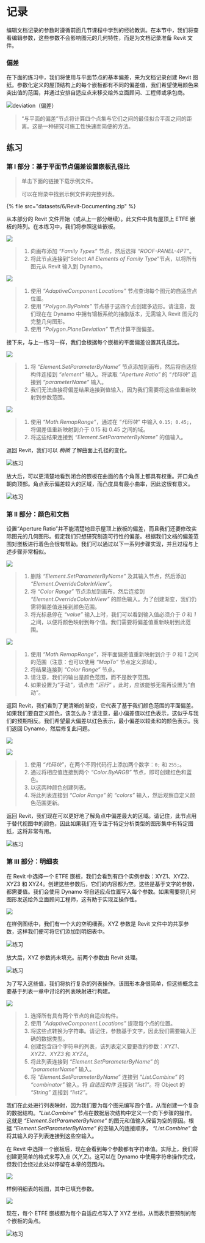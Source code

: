 # 记录

编辑文档记录的参数时遵循前面几节课程中学到的经验教训。在本节中，我们将查看编辑参数，这些参数不会影响图元的几何特性，而是为文档记录准备 Revit 文件。

### 偏差

在下面的练习中，我们将使用与平面节点的基本偏差，来为文档记录创建 Revit 图纸。参数化定义的屋顶结构上的每个嵌板都有不同的偏差值，我们希望使用颜色来突出值的范围，并通过安排自适应点来移交给外立面顾问、工程师或承包商。

![deviation（偏差）](images/6/deviation.jpg)

> “与平面的偏差”节点将计算四个点集与它们之间的最佳拟合平面之间的距离。这是一种研究可施工性快速而简便的方法。

## 练习

### 第 I 部分：基于平面节点偏差设置嵌板孔径比

> 单击下面的链接下载示例文件。
>
> 可以在附录中找到示例文件的完整列表。

{% file src="datasets/6/Revit-Documenting.zip" %}

从本部分的 Revit 文件开始（或从上一部分继续）。此文件中具有屋顶上 ETFE 嵌板的阵列。在本练习中，我们将参照这些嵌板。

![](images/6/documenting-exerciseI-01.jpg)

> 1. 向画布添加 _“Family Types”_ 节点，然后选择 _“ROOF-PANEL-4PT”_。
> 2. 将此节点连接到“Select _All Elements of Family Type_”节点，以将所有图元从 Revit 输入到 Dynamo。

![](images/6/documenting-exerciseI-02.jpg)

> 1. 使用 _“AdaptiveComponent.Locations”_ 节点查询每个图元的自适应点位置。
> 2. 使用 _“Polygon.ByPoints”_ 节点基于这四个点创建多边形。请注意，我们现在在 Dynamo 中拥有镶板系统的抽象版本，无需输入 Revit 图元的完整几何图形。
> 3. 使用 _“Polygon.PlaneDeviation”_ 节点计算平面偏差。

接下来，与上一练习一样，我们会根据每个嵌板的平面偏差设置其孔径比。

![](images/6/documenting-exerciseI-03.jpg)

> 1. 将 _“Element.SetParameterByName”_ 节点添加到画布，然后将自适应构件连接到 _“element”_ 输入。将读取 _“Aperture Ratio”_ 的 _“代码块”_ 连接到 _“parameterName”_ 输入。
> 2. 我们无法直接将偏差结果连接到值输入，因为我们需要将这些值重新映射到参数范围。

![](images/6/documenting-exerciseI-04.jpg)

> 1. 使用 _“Math.RemapRange”_，通过在 _“代码块”_ 中输入 `0.15; 0.45;`，将偏差值重新映射到介于 0.15 和 0.45 之间的域。
> 2. 将这些结果连接到 _“Element.SetParameterByName”_ 的值输入。

返回 Revit，我们可以 _稍微_ 了解曲面上孔径的变化。

![练习](images/6/13.jpg)

放大后，可以更清楚地看到闭合的嵌板在曲面的各个角落上都具有权重。开口角点朝向顶部。角点表示偏差较大的区域，而凸度具有最小曲率，因此这很有意义。

![练习](<images/6/13a (1).jpg>)

### 第 II 部分：颜色和文档

设置“Aperture Ratio”并不能清楚地显示屋顶上嵌板的偏差，而且我们还要修改实际图元的几何图形。假定我们只想研究制造可行性的偏差。根据我们文档的偏差范围对嵌板进行着色会很有帮助。我们可以通过以下一系列步骤实现，并且过程与上述步骤非常相似。

![](images/6/documenting-exerciseII-01.jpg)

> 1. 删除 _“Element.SetParameterByName”_ 及其输入节点，然后添加 _“Element.OverrideColorInView”_。
> 2. 将 _“Color Range”_ 节点添加到画布，然后连接到 _“Element.OverrideColorInView”_ 的颜色输入。为了创建渐变，我们仍需将偏差值连接到颜色范围。
> 3. 将光标悬停在 _“value”_ 输入上时，我们可以看到输入值必须介于 _0_ 和 _1_ 之间，以便将颜色映射到每个值。我们需要将偏差值重新映射到此范围。

![](images/6/documenting-exerciseII-02.jpg)

> 1. 使用 _“Math.RemapRange”_，将平面偏差值重新映射到介于 _0_ 和 _1_ 之间的范围（注意：也可以使用 _“MapTo”_ 节点定义源域）。
> 2. 将结果连接到 _“Color Range”_ 节点。
> 3. 请注意，我们的输出是颜色范围，而不是数字范围。
> 4. 如果设置为“手动”，请点击 _“运行”_ 。此时，应该能够无需再设置为“自动”。

返回 Revit，我们看到了更清晰的渐变，它代表了基于我们颜色范围的平面偏差。如果我们要自定义颜色，该怎么办？请注意，最小偏差值以红色表示，这似乎与我们的预期相反。我们希望最大偏差以红色表示，最小偏差以较柔和的颜色表示。我们返回 Dynamo，然后修复此问题。

![](<images/6/09 (1).jpg>)

![](images/6/documenting-exerciseII-04.jpg)

> 1. 使用 _“代码块”_，在两个不同代码行上添加两个数字：`0;` 和 `255;`。
> 2. 通过将相应值连接到两个 _“Color.ByARGB”_ 节点，即可创建红色和蓝色。
> 3. 以这两种颜色创建列表。
> 4. 将此列表连接到 _“Color Range”_ 的 _“colors”_ 输入，然后观察自定义颜色范围更新。

返回 Revit，我们现在可以更好地了解角点中偏差最大的区域。请记住，此节点用于替代视图中的颜色，因此如果我们在专注于特定分析类型的图形集中有特定图纸，这将非常有用。

![练习](<images/6/07(6) (1).jpg>)

### 第 III 部分：明细表

在 Revit 中选择一个 ETFE 嵌板，我们会看到有四个实例参数：XYZ1、XYZ2、XYZ3 和 XYZ4。创建这些参数后，它们的内容都为空。这些是基于文字的参数，都需要值。我们会使用 Dynamo 将自适应点位置写入每个参数。如果需要将几何图形发送给外立面顾问工程师，这有助于实现互操作性。

![](images/6/documenting-exerciseIII-01.jpg)

在样例图纸中，我们有一个大的空明细表。XYZ 参数是 Revit 文件中的共享参数，这样我们便可将它们添加到明细表中。

![练习](<images/6/03(8) (2).jpg>)

放大后，XYZ 参数尚未填充。前两个参数由 Revit 处理。

![练习](<images/6/02(9) (2).jpg>)

为了写入这些值，我们将执行复杂的列表操作。该图形本身很简单，但这些概念主要基于列表一章中讨论的列表映射进行构建。

![](images/6/documenting-exerciseIII-04.jpg)

> 1. 选择所有具有两个节点的自适应构件。
> 2. 使用 _“AdaptiveComponent.Locations”_ 提取每个点的位置。
> 3. 将这些点转换为字符串。请记住，参数基于文字，因此我们需要输入正确的数据类型。
> 4. 创建包含四个字符串的列表，该列表定义要更改的参数：_XYZ1、XYZ2、XYZ3_ 和 _XYZ4_。
> 5. 将此列表连接到 _“Element.SetParameterByName”_ 的 _“parameterName”_ 输入。
> 6. 将 _“Element.SetParameterByName”_ 连接到 _“List.Combine”_ 的 _“combinator”_ 输入。将 _自适应构件_ 连接到 _“list1”_。将 Object 的 _“String”_ 连接到 _“list2”_。

我们在此处进行列表映射，因为我们要为每个图元编写四个值，从而创建一个复杂的数据结构。_“List.Combine”_ 节点在数据层次结构中定义一个向下步骤的操作。这就是 _“Element.SetParameterByName”_ 的图元和值输入保留为空的原因。根据 _“Element.SetParameterByName”_ 的空输入的连接顺序， _“List.Combine”_ 会将其输入的子列表连接到这些空输入。

在 Revit 中选择一个嵌板后，现在会看到每个参数都有字符串值。实际上，我们将创建更简单的格式来写入点 (X,Y,Z)。这可以在 Dynamo 中使用字符串操作完成，但我们会绕过此处以停留在本章的范围内。

![](<../.gitbook/assets/04(5) (1).jpg>)

样例明细表的视图，其中已填充参数。

![](<../.gitbook/assets/01(9) (1).jpg>)

现在，每个 ETFE 嵌板都为每个自适应点写入了 XYZ 坐标，从而表示要预制的每个嵌板的角点。

![练习](../.gitbook/assets/00\(8\).jpg)

